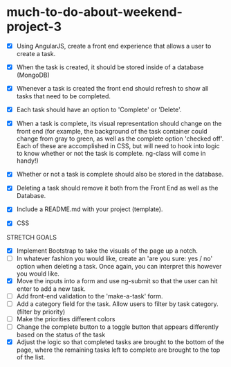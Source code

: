 # much-to-do-about-weekend-project-3

- [x] Using AngularJS, create a front end experience that allows a user to create a task.
- [x] When the task is created, it should be stored inside of a database (MongoDB)
- [x] Whenever a task is created the front end should refresh to show all tasks that need to be completed.
- [x] Each task should have an option to 'Complete' or 'Delete'.
- [x] When a task is complete, its visual representation should change on the front end (for example, the background of the task container could change from gray to green, as well as the complete option 'checked off'. Each of these are accomplished in CSS, but will need to hook into logic to know whether or not the task is complete. ng-class will come in handy!)
- [x] Whether or not a task is complete should also be stored in the database.
- [x] Deleting a task should remove it both from the Front End as well as the Database.
- [x] Include a README.md with your project (template).
- [X] CSS


STRETCH GOALS
- [X] Implement Bootstrap to take the visuals of the page up a notch.
- [ ] In whatever fashion you would like, create an 'are you sure: yes / no' option when deleting a task. Once again, you can interpret this however you would like.
- [x] Move the inputs into a form and use ng-submit so that the user can hit enter to add a new task.
- [ ] Add front-end validation to the 'make-a-task' form.
- [ ] Add a category field for the task. Allow users to filter by task category. (filter by priority)
- [ ] Make the priorities different colors
- [ ] Change the complete button to a toggle button that appears differently based on the status of the task
- [x] Adjust the logic so that completed tasks are brought to the bottom of the page, where the remaining tasks left to complete are brought to the top of the list.
